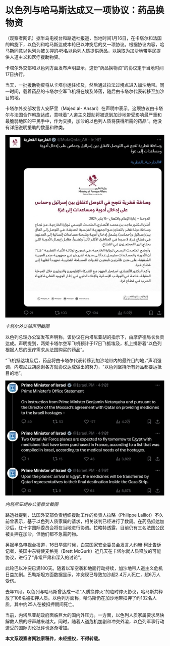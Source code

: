 # 以色列与哈马斯达成又一项协议：药品换物资

（观察者网讯）据半岛电视台和路透社报道，当地时间1月16日，在卡塔尔和法国的斡旋下，以色列和哈马斯达成本轮巴以冲突后的又一项协议。根据协议内容，哈马斯同意以色列为被关押的45名以色列人质提供药品，以换取为加沙地带平民提供人道主义和医疗援助物资。

卡塔尔外交部和以色列方面发布声明显示，这份“药品换物资”的协议定于当地时间17日执行。

当天，一批援助物资将从卡塔尔运往埃及，然后通过拉法过境点进入加沙地带。同一时间，载着药品的卡塔尔空军飞机将在埃及降落，随后由卡塔尔代表转移至加沙目的地。

卡塔尔外交部发言人安萨里（Majed al-
Ansari）在声明中表示，这项协议由卡塔尔与法国合作斡旋达成，意味着“人道主义援助将被送到加沙地带受影响最严重和最脆弱地区的平民手中，作为交换，加沙的以色列人质将获得所需的药品”。他没有详细说明援助的数量和种类。

![ea4e980847024a708f848d91ab20688b.jpg](https://raw.githubusercontent.com/qqhsx/qqnews_image/main/2024/01/17/以色列与哈马斯达成又一项协议：药品换物资/ea4e980847024a708f848d91ab20688b.jpg)

 _卡塔尔外交部声明截图_

以色列总理办公室发布声明称，该协议在内塔尼亚胡的指示下，由摩萨德局长负责达成。声明提到，两架卡塔尔空军飞机预计于17日飞抵埃及，机上携带着“以色列根据人质的医疗需求从法国购买的药品”。

“飞机抵达埃及后，药品将由卡塔尔代表转移到加沙地带内的最终目的地，”声明强调，内塔尼亚胡感谢各方就协议达成做出的努力，“以色列坚持所有药品都要运抵目的地”。

![d16bc261085a67ca41dcdc39c5d6051a.jpg](https://raw.githubusercontent.com/qqhsx/qqnews_image/main/2024/01/17/以色列与哈马斯达成又一项协议：药品换物资/d16bc261085a67ca41dcdc39c5d6051a.jpg)

_内塔尼亚胡办公室推文截图_

路透社提到，法国外交部负责组织援助工作的负责人拉略（Philippe
Lalliot）不久前曾表示，基于以色列人质家属的请求，相关谈判已经进行了数周。在药品抵达加沙后，红十字国际委员会将在当地进行协调。拉略特透露，目前仍有三名法国公民被关押在加沙，但他们都不急需药物。

另据半岛电视台报道，16日早些时候，白宫国家安全委员会发言人约翰·柯比告诉记者，美国中东特使麦格克（Brett
McGurk）近几天在卡塔尔就人质释放的可能协议，进行了“非常严肃和深入的讨论”。

此轮巴以冲突已满100天。随着以军空袭和地面行动持续，加沙地带人道主义危机日益加剧。巴勒斯坦方面数据显示，冲突现已导致加沙超2.4万人死亡，超6万人受伤。

去年11月，以色列与哈马斯曾达成一项“人质换停火”的临时停火协议，哈马斯共释放了108名被扣押人质。以色列方面称，哈马斯仍在加沙地带扣押了约132名人质，其中约25人在被扣押期间死亡。

当前，内塔尼亚胡政府面临巨大的国内外压力。一方面，以色列人质家属要求尽快解救人质的呼声越来越大。同时，随着人道危机加剧和冲突外溢，以色列军事行动遭受的国际舆论批评也逐渐增加。

**本文系观察者网独家稿件，未经授权，不得转载。**


